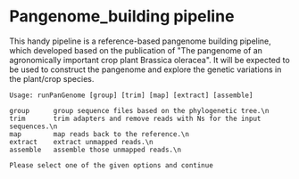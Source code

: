 # Pangenome_building pipeline

This handy pipeline is a reference-based pangenome building pipeline, which developed based on the publication of "The pangenome of an agronomically important crop plant Brassica oleracea". It will be expected to be used to construct the pangenome and explore the genetic variations in the plant/crop species.

```
Usage: runPanGenome [group] [trim] [map] [extract] [assemble]

group      group sequence files based on the phylogenetic tree.\n
trim       trim adapters and remove reads with Ns for the input sequences.\n
map        map reads back to the reference.\n
extract    extract unmapped reads.\n
assemble   assemble those unmapped reads.\n

Please select one of the given options and continue
```
